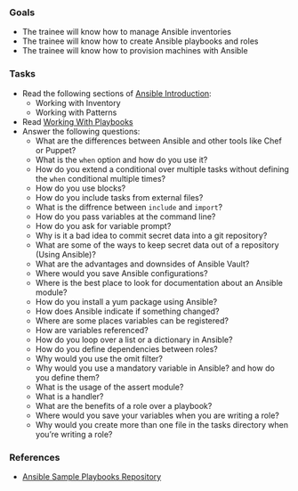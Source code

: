 
### Goals
- The trainee will know how to manage Ansible inventories
- The trainee will know how to create Ansible playbooks and roles
- The trainee will know how to provision machines with Ansible
  

### Tasks
- Read the following sections of [Ansible Introduction](https://docs.ansible.com/ansible/latest/user_guide/intro.html):
  - Working with Inventory
  - Working with Patterns
- Read [Working With Playbooks](https://docs.ansible.com/ansible/latest/user_guide/playbooks.html)
- Answer the following questions:
  - What are the differences between Ansible and other tools like Chef or Puppet?
  - What is the `when` option and how do you use it?
  - How do you extend a conditional over multiple tasks without defining the `when` conditional multiple times?
  - How do you use blocks?
  - How do you include tasks from external files?
  - What is the diffrence between `include` and `import`?
  - How do you pass variables at the command line?
  - How do you ask for variable prompt?
  - Why is it a bad idea to commit secret data into a git repository?
  - What are some of the ways to keep secret data out of a repository (Using Ansible)?
  - What are the advantages and downsides of Ansible Vault?
  - Where would you save Ansible configurations?
  - Where is the best place to look for documentation about an Ansible module?
  - How do you install a yum package using Ansible?
  - How does Ansible indicate if something changed?
  - Where are some places variables can be registered?
  - How are variables referenced?
  - How do you loop over a list or a dictionary in Ansible?
  - How do you define dependencies between roles?
  - Why would you use the omit filter?
  - Why would you use a mandatory variable in Ansible? and how do you define them?
  - What is the usage of the assert module?
  - What is a handler?
  - What are the benefits of a role over a playbook?
  - Where would you save your variables when you are writing a role?
  - Why would you create more than one file in the tasks directory when you’re writing a role?


### References
- [Ansible Sample Playbooks Repository](https://github.com/ansible/ansible-examples)
